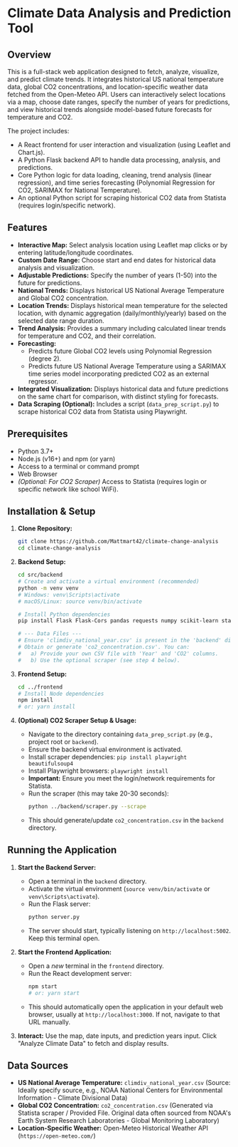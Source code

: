 # Climate Data Analysis and Prediction Tool

## Overview

This is a full-stack web application designed to fetch, analyze, visualize, and predict climate trends. It integrates historical US national temperature data, global CO2 concentrations, and location-specific weather data fetched from the Open-Meteo API. Users can interactively select locations via a map, choose date ranges, specify the number of years for predictions, and view historical trends alongside model-based future forecasts for temperature and CO2.

The project includes:
* A React frontend for user interaction and visualization (using Leaflet and Chart.js).
* A Python Flask backend API to handle data processing, analysis, and predictions.
* Core Python logic for data loading, cleaning, trend analysis (linear regression), and time series forecasting (Polynomial Regression for CO2, SARIMAX for National Temperature).
* An optional Python script for scraping historical CO2 data from Statista (requires login/specific network).

## Features

* **Interactive Map:** Select analysis location using Leaflet map clicks or by entering latitude/longitude coordinates.
* **Custom Date Range:** Choose start and end dates for historical data analysis and visualization.
* **Adjustable Predictions:** Specify the number of years (1-50) into the future for predictions.
* **National Trends:** Displays historical US National Average Temperature and Global CO2 concentration.
* **Location Trends:** Displays historical mean temperature for the selected location, with dynamic aggregation (daily/monthly/yearly) based on the selected date range duration.
* **Trend Analysis:** Provides a summary including calculated linear trends for temperature and CO2, and their correlation.
* **Forecasting:**
    * Predicts future Global CO2 levels using Polynomial Regression (degree 2).
    * Predicts future US National Average Temperature using a SARIMAX time series model incorporating predicted CO2 as an external regressor.
* **Integrated Visualization:** Displays historical data and future predictions on the same chart for comparison, with distinct styling for forecasts.
* **Data Scraping (Optional):** Includes a script (`data_prep_script.py`) to scrape historical CO2 data from Statista using Playwright.

## Prerequisites

* Python 3.7+
* Node.js (v16+) and npm (or yarn)
* Access to a terminal or command prompt
* Web Browser
* *(Optional: For CO2 Scraper)* Access to Statista (requires login or specific network like school WiFi).

## Installation & Setup

1.  **Clone Repository:**
    ```bash
    git clone https://github.com/Mattmart42/climate-change-analysis
    cd climate-change-analysis
    ```

2.  **Backend Setup:**
    ```bash
    cd src/backend
    # Create and activate a virtual environment (recommended)
    python -m venv venv
    # Windows: venv\Scripts\activate
    # macOS/Linux: source venv/bin/activate

    # Install Python dependencies
    pip install Flask Flask-Cors pandas requests numpy scikit-learn statsmodels

    # --- Data Files ---
    # Ensure 'climdiv_national_year.csv' is present in the 'backend' directory.
    # Obtain or generate 'co2_concentration.csv'. You can:
    #   a) Provide your own CSV file with 'Year' and 'CO2' columns.
    #   b) Use the optional scraper (see step 4 below).
    ```

3.  **Frontend Setup:**
    ```bash
    cd ../frontend
    # Install Node dependencies
    npm install
    # or: yarn install
    ```

4.  **(Optional) CO2 Scraper Setup & Usage:**
    * Navigate to the directory containing `data_prep_script.py` (e.g., project root or `backend`).
    * Ensure the backend virtual environment is activated.
    * Install scraper dependencies: `pip install playwright beautifulsoup4`
    * Install Playwright browsers: `playwright install`
    * **Important:** Ensure you meet the login/network requirements for Statista.
    * Run the scraper (this may take 20-30 seconds):
        ```bash
        python ../backend/scraper.py --scrape
        ```
    * This should generate/update `co2_concentration.csv` in the `backend` directory.

## Running the Application

1.  **Start the Backend Server:**
    * Open a terminal in the `backend` directory.
    * Activate the virtual environment (`source venv/bin/activate` or `venv\Scripts\activate`).
    * Run the Flask server:
        ```bash
        python server.py
        ```
    * The server should start, typically listening on `http://localhost:5002`. Keep this terminal open.

2.  **Start the Frontend Application:**
    * Open a *new* terminal in the `frontend` directory.
    * Run the React development server:
        ```bash
        npm start
        # or: yarn start
        ```
    * This should automatically open the application in your default web browser, usually at `http://localhost:3000`. If not, navigate to that URL manually.

3.  **Interact:** Use the map, date inputs, and prediction years input. Click "Analyze Climate Data" to fetch and display results.

## Data Sources

* **US National Average Temperature:** `climdiv_national_year.csv` (Source: Ideally specify source, e.g., NOAA National Centers for Environmental Information - Climate Divisional Data)
* **Global CO2 Concentration:** `co2_concentration.csv` (Generated via Statista scraper / Provided File. Original data often sourced from NOAA's Earth System Research Laboratories - Global Monitoring Laboratory)
* **Location-Specific Weather:** Open-Meteo Historical Weather API (`https://open-meteo.com/`)
